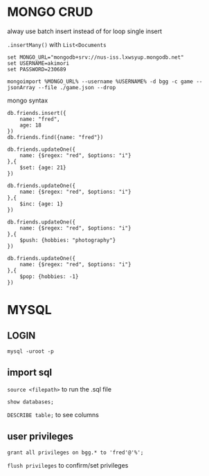 # MONGO CRUD

alway use batch insert instead of for loop single insert

`.insertMany()` with `List<Documents`

```
set MONGO_URL="mongodb+srv://nus-iss.lxwsyup.mongodb.net"
set USERNAME=akimori
set PASSWORD=230689

mongoimport %MONGO_URL% --username %USERNAME% -d bgg -c game --jsonArray --file ./game.json --drop
```


mongo syntax

```
db.friends.insert({
    name: "fred",
    age: 18
})
db.friends.find({name: "fred"})

db.friends.updateOne({
    name: {$regex: "red", $options: "i"}
},{
    $set: {age: 21}  
})

db.friends.updateOne({
    name: {$regex: "red", $options: "i"}
},{
    $inc: {age: 1}  
})

db.friends.updateOne({
    name: {$regex: "red", $options: "i"}
},{
    $push: {hobbies: "photography"}  
})

db.friends.updateOne({
    name: {$regex: "red", $options: "i"}
},{
    $pop: {hobbies: -1}  
})
```



# MYSQL

## LOGIN

`mysql -uroot -p`

## import sql

`source <filepath>`   to run the .sql file

`show databases;`

`DESCRIBE table;` to see columns

## user privileges

`grant all privileges on bgg.* to 'fred'@'%';`

`flush privileges` to confirm/set privileges
